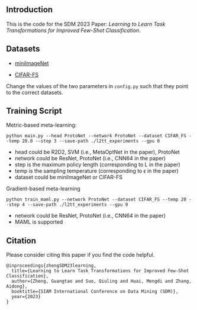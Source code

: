 ## Introduction
This is the code for the SDM 2023 Paper: *Learning to Learn Task Transformations for Improved Few-Shot Classification*.

## Datasets
- [miniImageNet](https://drive.google.com/file/d/1fJAK5WZTjerW7EWHHQAR9pRJVNg1T1Y7/view)

- [CIFAR-FS](https://drive.google.com/file/d/1GjGMI0q3bgcpcB_CjI40fX54WgLPuTpS/view)

Change the values of the two parameters in `config.py` such that they point to the correct datasets.

## Training Script
Metric-based meta-learning:
```
python main.py --head ProtoNet --network ProtoNet --dataset CIFAR_FS --temp 20.0 --step 3 --save-path ./l2tt_experiments --gpu 0 
```
- head could be R2D2, SVM (i.e., MetaOptNet in the paper), ProtoNet
- network could be ResNet, ProtoNet (i.e., CNN64 in the paper)
- step is the maximum policy length (corresponding to L in the paper)
- temp is the sampling temperature (corresponding to $\epsilon$ in the paper)
- dataset could be miniImageNet or CIFAR-FS


Gradient-based meta-learning
```
python train_maml.py --network ProtoNet --dataset CIFAR_FS --temp 20 --step 4 --save-path ./l2tt_experiments --gpu 0
```
- network could be ResNet, ProtoNet (i.e., CNN64 in the paper)
- MAML is supported

## Citation
Please consider citing this paper if you find the code helpful.
```
@inproceedings{zhengSDM23learning,
  title={Learning to Learn Task Transformations for Improved Few-Shot Classification},
  author={Zheng, Guangtao and Suo, Qiuling and Huai, Mengdi and Zhang, Aidong},
  booktitle={SIAM International Conference on Data Mining (SDM)},
  year={2023}
}
```